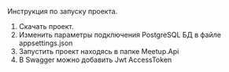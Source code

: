 Инструкция по запуску проекта.
1. Скачать проект.
2. Изменить параметры подключения PostgreSQL БД в файле appsettings.json
3. Запустить проект находясь в папке Meetup.Api
4. В Swagger можно добавить Jwt AccessToken 
